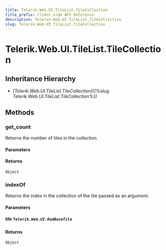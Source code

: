 ```yaml
---
title: Telerik.Web.UI.TileList.TileCollection
title_prefix: Client-side API Reference
description: Telerik.Web.UI.TileList.TileCollection
slug: Telerik.Web.UI.TileList.TileCollection
---
```


# Telerik.Web.UI.TileList.TileCollection  

## Inheritance Hierarchy

* *[Telerik.Web.UI.TileList.TileCollection]({%slug Telerik.Web.UI.TileList.TileCollection%})*


## Methods

###  get_count

Returns the number of tiles in the collection.

#### Parameters

#### Returns

`Object` 

### indexOf

Returns the index in the collection of the tile passed as an argument.

#### Parameters

##### tile `Telerik.Web.UI.RadBaseTile`

#### Returns

`Object` 



